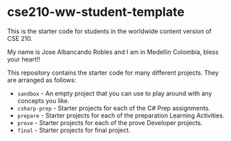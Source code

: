 # cse210-ww-student-template
This is the starter code for students in the worldwide content version of CSE 210.

My name is Jose Albancando Robles and I am in Medellin Colombia, bless your heart!!

This repository contains the starter code for many different projects. They are arranged as follows:

* `sandbox` - An empty project that you can use to play around with any concepts you like.
* `csharp-prep` - Starter projects for each of the C# Prep assignments.
* `prepare` - Starter projects for each of the preparation Learning Activities.
* `prove` - Starter projects for each of the prove Developer projects.
* `final` - Starter projects for final project.
